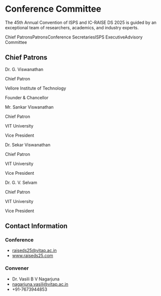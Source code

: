 # Conference Committee

The 45th Annual Convention of ISPS and IC-RAISE DS 2025 is guided by an exceptional team of researchers, academics, and industry experts.

Chief PatronsPatronsConference SecretariesISPS ExecutiveAdvisory Committee

## Chief Patrons

Dr. G. Viswanathan

Chief Patron

Vellore Institute of Technology

Founder & Chancellor

Mr. Sankar Viswanathan

Chief Patron

VIT University

Vice President

Dr. Sekar Viswanathan

Chief Patron

VIT University

Vice President

Dr. G. V. Selvam

Chief Patron

VIT University

Vice President

## Contact Information

### Conference

- raiseds25@vitap.ac.in
- www.raiseds25.com

### Convener

- Dr. Vasili B V Nagarjuna
- nagarjuna.vasili@vitap.ac.in
- +91-7673944853
